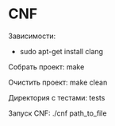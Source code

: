 # CNF
Зависимости:
- sudo apt-get install clang

Собрать проект:
make

Очистить проект:
make clean

Директория с тестами:
tests

Запуск CNF:
./cnf path_to_file

